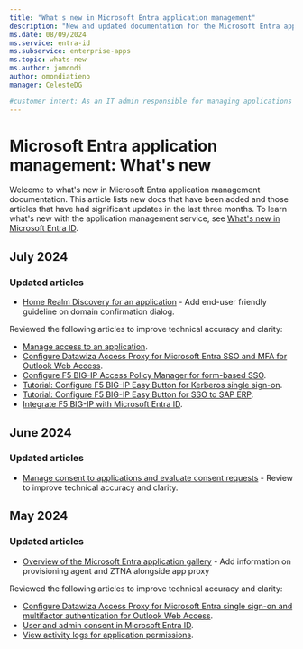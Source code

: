 ```yaml
---
title: "What's new in Microsoft Entra application management"
description: "New and updated documentation for the Microsoft Entra application management."
ms.date: 08/09/2024
ms.service: entra-id
ms.subservice: enterprise-apps
ms.topic: whats-new
ms.author: jomondi
author: omondiatieno
manager: CelesteDG

#customer intent: As an IT admin responsible for managing applications in Microsoft Entra ID, I want to stay updated on new documentation and significant updates, so that I can effectively manage and troubleshoot application-related issues in the platform.
---
```


# Microsoft Entra application management: What's new

Welcome to what's new in Microsoft Entra application management documentation. This article lists new docs that have been added and those articles that have had significant updates in the last three months. To learn what's new with the application management service, see [What's new in Microsoft Entra ID](~/fundamentals/whats-new.md).

## July 2024

### Updated articles

- [Home Realm Discovery for an application](home-realm-discovery-policy.md) - Add end-user friendly guideline on domain confirmation dialog.

Reviewed the following articles to improve technical accuracy and clarity:

- [Manage access to an application](what-is-access-management.md).
- [Configure Datawiza Access Proxy for Microsoft Entra SSO and MFA for Outlook Web Access](datawiza-sso-mfa-to-owa.md).
- [Configure F5 BIG-IP Access Policy Manager for form-based SSO](f5-big-ip-forms-advanced.md).
- [Tutorial: Configure F5 BIG-IP Easy Button for Kerberos single sign-on](f5-big-ip-kerberos-easy-button.md).
- [Tutorial: Configure F5 BIG-IP Easy Button for SSO to SAP ERP](f5-big-ip-sap-erp-easy-button.md).
- [Integrate F5 BIG-IP with Microsoft Entra ID](f5-integration.md).

## June 2024

### Updated articles

- [Manage consent to applications and evaluate consent requests](manage-consent-requests.md) - Review to improve technical accuracy and clarity.

## May 2024

### Updated articles

- [Overview of the Microsoft Entra application gallery](overview-application-gallery.md) - Add information on provisioning agent and ZTNA alongside app proxy

Reviewed the following articles to improve technical accuracy and clarity:

- [Configure Datawiza Access Proxy for Microsoft Entra single sign-on and multifactor authentication for Outlook Web Access](datawiza-sso-mfa-to-owa.md).
- [User and admin consent in Microsoft Entra ID](user-admin-consent-overview.md).
- [View activity logs for application permissions](app-perms-audit-logs.md).
